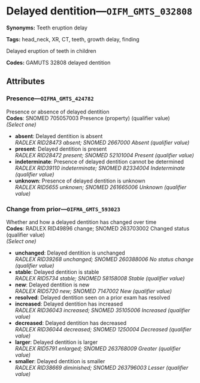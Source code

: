 # Delayed dentition—`OIFM_GMTS_032808`

**Synonyms:** Teeth eruption delay

**Tags:** head_neck, XR, CT, teeth, growth delay, finding

Delayed eruption of teeth in children

**Codes:** GAMUTS 32808 delayed dentition

## Attributes

### Presence—`OIFMA_GMTS_424782`

Presence or absence of delayed dentition  
**Codes**: SNOMED 705057003 Presence (property) (qualifier value)  
*(Select one)*

- **absent**: Delayed dentition is absent  
_RADLEX RID28473 absent; SNOMED 2667000 Absent (qualifier value)_
- **present**: Delayed dentition is present  
_RADLEX RID28472 present; SNOMED 52101004 Present (qualifier value)_
- **indeterminate**: Presence of delayed dentition cannot be determined  
_RADLEX RID39110 indeterminate; SNOMED 82334004 Indeterminate (qualifier value)_
- **unknown**: Presence of delayed dentition is unknown  
_RADLEX RID5655 unknown; SNOMED 261665006 Unknown (qualifier value)_

### Change from prior—`OIFMA_GMTS_593023`

Whether and how a delayed dentition has changed over time  
**Codes**: RADLEX RID49896 change; SNOMED 263703002 Changed status (qualifier value)  
*(Select one)*

- **unchanged**: Delayed dentition is unchanged  
_RADLEX RID39268 unchanged; SNOMED 260388006 No status change (qualifier value)_
- **stable**: Delayed dentition is stable  
_RADLEX RID5734 stable; SNOMED 58158008 Stable (qualifier value)_
- **new**: Delayed dentition is new  
_RADLEX RID5720 new; SNOMED 7147002 New (qualifier value)_
- **resolved**: Delayed dentition seen on a prior exam has resolved  
- **increased**: Delayed dentition has increased  
_RADLEX RID36043 increased; SNOMED 35105006 Increased (qualifier value)_
- **decreased**: Delayed dentition has decreased  
_RADLEX RID36044 decreased; SNOMED 1250004 Decreased (qualifier value)_
- **larger**: Delayed dentition is larger  
_RADLEX RID5791 enlarged; SNOMED 263768009 Greater (qualifier value)_
- **smaller**: Delayed dentition is smaller  
_RADLEX RID38669 diminished; SNOMED 263796003 Lesser (qualifier value)_